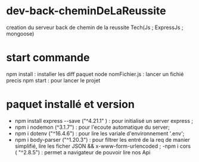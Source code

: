# dev-back-cheminDeLaReussite
creation du serveur back de chemin de la reussite Tech(Js ; ExpressJs ; mongoose)

# start commande
npm install  : installer les diff paquet
node nomFichier.js  : lancer un fichié precis
npm start : pour lancer le projet

# paquet installé et version
- npm install express --save ("^4.21.1" ) : pour initialisé un server express ;
- npm i nodemon (^3.1.7") : pour l'ecoute automatique du server;
- npm i dotenv ("^16.4.6") : pour lire les variale d'environnement '.env';
- npm i body-parser ("^1.20.3") : pour filtrer les entré de la req de manier simplifié, lire les ficher JSON && x-www-form-urlencoded ;
-npm i cors ( "^2.8.5") : permet a navigateur de pouvoir lire nos Api

